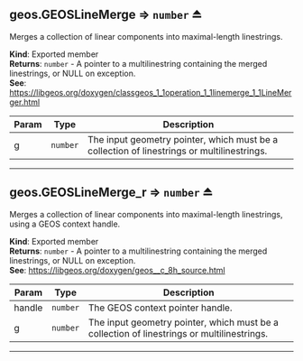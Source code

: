<a name="exp_module_geos--geos.GEOSLineMerge"></a>

## geos.GEOSLineMerge ⇒ <code>number</code> ⏏
Merges a collection of linear components into maximal-length linestrings.

**Kind**: Exported member  
**Returns**: <code>number</code> - A pointer to a multilinestring containing the merged linestrings, or NULL on exception.  
**See**: https://libgeos.org/doxygen/classgeos_1_1operation_1_1linemerge_1_1LineMerger.html  

| Param | Type | Description |
| --- | --- | --- |
| g | <code>number</code> | The input geometry pointer, which must be a collection of linestrings or multilinestrings. |


---
<a name="exp_module_geos--geos.GEOSLineMerge_r"></a>

## geos.GEOSLineMerge\_r ⇒ <code>number</code> ⏏
Merges a collection of linear components into maximal-length linestrings, using a GEOS context handle.

**Kind**: Exported member  
**Returns**: <code>number</code> - A pointer to a multilinestring containing the merged linestrings, or NULL on exception.  
**See**: https://libgeos.org/doxygen/geos__c_8h_source.html  

| Param | Type | Description |
| --- | --- | --- |
| handle | <code>number</code> | The GEOS context pointer handle. |
| g | <code>number</code> | The input geometry pointer, which must be a collection of linestrings or multilinestrings. |


---
